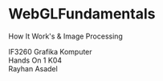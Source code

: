 # WebGLFundamentals
How It Work's & Image Processing<br>

IF3260 Grafika Komputer<br>
Hands On 1 K04<br>
Rayhan Asadel<br>
